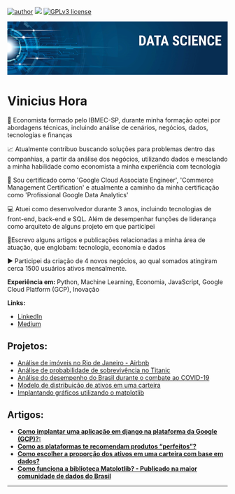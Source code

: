 [![author](https://img.shields.io/badge/author-viniciushora-red.svg)](https://www.linkedin.com/in/vinicius-hora/) [![](https://img.shields.io/badge/python-3.7+-blue.svg)](https://www.python.org/downloads/release/python-365/) [![GPLv3 license](https://img.shields.io/badge/License-GPLv3-blue.svg)](http://perso.crans.org/besson/LICENSE.html)

<p align="center">
  <img src="banner.png" >
</p>

# Vinicius Hora

💸 Economista formado pelo IBMEC-SP, durante minha formação optei por abordagens técnicas, incluindo análise de cenários, negócios, dados, tecnologias e finanças

📈 Atualmente contribuo buscando soluções para problemas dentro das companhias, a partir da análise dos negócios, utilizando dados e mesclando a minha habilidade como economista a minha experiência com tecnologia

📜 Sou certificado como 'Google Cloud Associate Engineer', 'Commerce Management Certification' e atualmente a caminho da minha certificação como 'Profissional Google Data Analytics'

💻 Atuei como desenvolvedor durante 3 anos, incluindo tecnologias de front-end, back-end e SQL. Além de desempenhar funções de liderança como arquiteto de alguns projeto em que participei

📘Escrevo alguns artigos e publicações relacionadas a minha área de atuação, que englobam: tecnologia, economia e dados

▶️ Participei da criação de 4 novos negócios, ao qual somados atingiram cerca 1500 usuários ativos mensalmente.

**Experiência em:** Python, Machine Learning, Economia, JavaScript, Google Cloud Platform (GCP), Inovação

**Links:**

- [LinkedIn](https://www.linkedin.com/in/vinicius-hora/)
- [Medium](https://medium.com/@viniciusghora)

## Projetos:

- [Análise de imóveis no Rio de Janeiro - Airbnb](https://github.com/vinihora/portfolio_data_science/blob/main/projects/Analisando_os_Dados_do_Airbnb.ipynb)
- [Análise de probabilidade de sobrevivência no Titanic](https://github.com/vinihora/portfolio_data_science/blob/main/projects/TItanic.ipynb)
- [Análise do desempenho do Brasil durante o combate ao COVID-19](https://github.com/vinihora/portfolio_data_science/blob/main/projects/covid19_brasil_vs_desenvolvidos.ipynb)
- [Modelo de distribuição de ativos em uma carteira](https://github.com/vinihora/portfolio_data_science/blob/main/projects/simulacao_markowitz_v2.ipynb)
- [Implantando gráficos utilizando o matplotlib](https://github.com/vinihora/portfolio_data_science/blob/main/extras/plotting_data_with_matplotlib.ipynb)
  
## Artigos:

- [**Como implantar uma aplicação em django na plataforma da Google (GCP)?:**](https://bit.ly/46EObFT)
- [**Como as plataformas te recomendam produtos “perfeitos”?**](https://bit.ly/3pGkjsf)
- [**Como escolher a proporção dos ativos em uma carteira com base em dados?**](https://bit.ly/471ffyV)
- [**Como funciona a biblioteca Matplotlib? - Publicado na maior comunidade de dados do Brasil**](https://medium.com/data-hackers/como-funciona-a-biblioteca-matplotlib-57b92e47ab9a)

---
